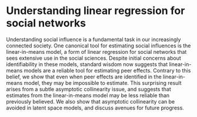 
# Understanding linear regression for social networks

Understanding social influence is a fundamental task in our increasingly connected society. One canonical tool for estimating social influences is the linear-in-means model, a form of linear regression for social networks that sees extensive use in the social sciences. Despite initial concerns about identifiability in these models, standard wisdom now suggests that linear-in-means models are a reliable tool for estimating peer effects. Contrary to this belief, we show that even when peer effects are identified in the linear-in-means model, they may be impossible to estimate. This surprising result arises from a subtle asymptotic collinearity issue, and suggests that estimates from the linear-in-means model may be less reliable than previously believed. We also show that asymptotic collinearity can be avoided in latent space models, and discuss avenues for future progress.

